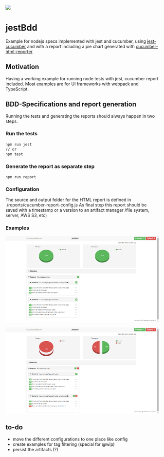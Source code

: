 ![](https://github.com/yellowbrickc/jestBdd/workflows/Node%20CI/badge.svg)

# jestBdd
Example for nodejs specs implemented with jest and cucumber, using [jest-cucumber](https://github.com/bencompton/jest-cucumber) 
and with a report including a pie chart generated with [cucumber-html-reporter](https://github.com/gkushang/cucumber-html-reporter)

## Motivation
Having a working example for running node tests with jest, cucumber report included. Most examples are for UI frameworks with webpack and TypeScript.

## BDD-Specifications and report generation
Running the tests and generating the reports should always happen in two steps.

### Run the tests
```shell script
npm run jest
// or
npm test
```
### Generate the report as separate step
```shell script
npm run report
```
### Configuration
The source and output folder for the HTML report is defined in ./reports/cucumber-report-config.js
As final step this report should be saved with a timestamp or a version to an artifact manager /file system, server, AWS S3, etc)

### Examples
![Green specs](./examples/GreenSpecs.png)

![Failed specs](./examples/FailedSpecs.png)


## to-do
- move the different configurations to one place like config
- create examples for tag filtering (special for @wip)
- persist the artifacts (?)
